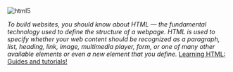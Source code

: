 ![html5](https://user-images.githubusercontent.com/34129569/41225065-94ca3542-6d8b-11e8-820f-a770a4615dba.png)


*To build websites, you should know about HTML — the fundamental technology used to define the structure of a webpage. HTML is used to specify whether your web content should be recognized as a paragraph, list, heading, link, image, multimedia player, form, or one of many other available elements or even a new element that you define.* [Learning HTML: Guides and tutorials!](https://developer.mozilla.org/en-US/docs/Learn/HTML)
